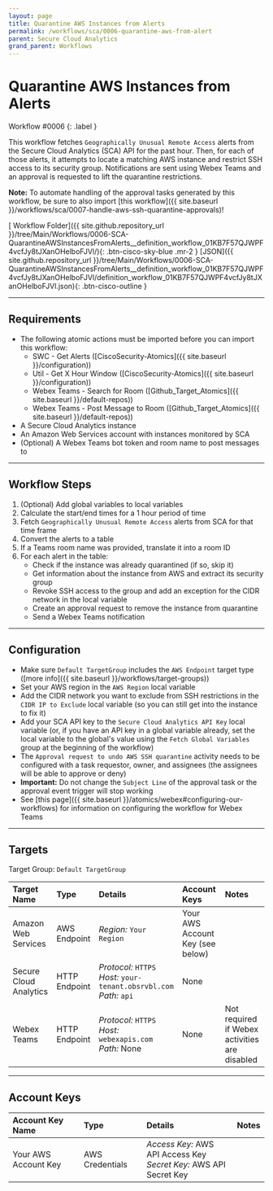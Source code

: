 ```yaml
---
layout: page
title: Quarantine AWS Instances from Alerts
permalink: /workflows/sca/0006-quarantine-aws-from-alert
parent: Secure Cloud Analytics
grand_parent: Workflows
---
```


# Quarantine AWS Instances from Alerts
<div markdown="1">
Workflow #0006
{: .label }
</div>

This workflow fetches `Geographically Unusual Remote Access` alerts from the Secure Cloud Analytics (SCA) API for the past hour. Then, for each of those alerts, it attempts to locate a matching AWS instance and restrict SSH access to its security group. Notifications are sent using Webex Teams and an approval is requested to lift the quarantine restrictions.

**Note:** To automate handling of the approval tasks generated by this workflow, be sure to also import [this workflow]({{ site.baseurl }}/workflows/sca/0007-handle-aws-ssh-quarantine-approvals)!

[<i class="fab fa-github mr-1"></i> Workflow Folder]({{ site.github.repository_url }}/tree/Main/Workflows/0006-SCA-QuarantineAWSInstancesFromAlerts__definition_workflow_01KB7F57QJWPF4vcfJy8tJXanOHelboFJVl/){: .btn-cisco-sky-blue .mr-2 } [JSON]({{ site.github.repository_url }}/tree/Main/Workflows/0006-SCA-QuarantineAWSInstancesFromAlerts__definition_workflow_01KB7F57QJWPF4vcfJy8tJXanOHelboFJVl/definition_workflow_01KB7F57QJWPF4vcfJy8tJXanOHelboFJVl.json){: .btn-cisco-outline }

---

## Requirements
* The following atomic actions must be imported before you can import this workflow:
	* SWC - Get Alerts ([CiscoSecurity-Atomics]({{ site.baseurl }}/configuration))
	* Util - Get X Hour Window ([CiscoSecurity-Atomics]({{ site.baseurl }}/configuration))
	* Webex Teams - Search for Room ([Github_Target_Atomics]({{ site.baseurl }}/default-repos))
	* Webex Teams - Post Message to Room ([Github_Target_Atomics]({{ site.baseurl }}/default-repos))
* A Secure Cloud Analytics instance
* An Amazon Web Services account with instances monitored by SCA
* (Optional) A Webex Teams bot token and room name to post messages to

---

## Workflow Steps
1. (Optional) Add global variables to local variables
1. Calculate the start/end times for a 1 hour period of time
1. Fetch `Geographically Unusual Remote Access` alerts from SCA for that time frame
1. Convert the alerts to a table
1. If a Teams room name was provided, translate it into a room ID
1. For each alert in the table:
	* Check if the instance was already quarantined (if so, skip it)
	* Get information about the instance from AWS and extract its security group
	* Revoke SSH access to the group and add an exception for the CIDR network in the local variable
	* Create an approval request to remove the instance from quarantine
	* Send a Webex Teams notification

---

## Configuration
* Make sure `Default TargetGroup` includes the `AWS Endpoint` target type ([more info]({{ site.baseurl }}/workflows/target-groups))
* Set your AWS region in the `AWS Region` local variable
* Add the CIDR network you want to exclude from SSH restrictions in the `CIDR IP to Exclude` local variable (so you can still get into the instance to fix it)
* Add your SCA API key to the `Secure Cloud Analytics API Key` local variable (or, if you have an API key in a global variable already, set the local variable to the global's value using the `Fetch Global Variables` group at the beginning of the workflow)
* The `Approval request to undo AWS SSH quarantine` activity needs to be configured with a task requestor, owner, and assignees (the assignees will be able to approve or deny)
* **Important:** Do not change the `Subject Line` of the approval task or the approval event trigger will stop working
* See [this page]({{ site.baseurl }}/atomics/webex#configuring-our-workflows) for information on configuring the workflow for Webex Teams

---

## Targets
Target Group: `Default TargetGroup`

| Target Name | Type | Details | Account Keys | Notes |
|:------------|:-----|:--------|:-------------|:------|
| Amazon Web Services | AWS Endpoint | _Region:_ `Your Region`<br /> | Your AWS Account Key (see below) | |
| Secure Cloud Analytics | HTTP Endpoint | _Protocol:_ `HTTPS`<br />_Host:_ `your-tenant.obsrvbl.com`<br />_Path:_ `api` | None | |
| Webex Teams | HTTP Endpoint | _Protocol:_ `HTTPS`<br />_Host:_ `webexapis.com`<br />_Path:_ None | None | Not required if Webex activities are disabled |

---

## Account Keys

| Account Key Name | Type | Details | Notes |
|:-----------------|:-----|:--------|:------|
| Your AWS Account Key | AWS Credentials | _Access Key:_ AWS API Access Key<br />_Secret Key:_ AWS API Secret Key | |
